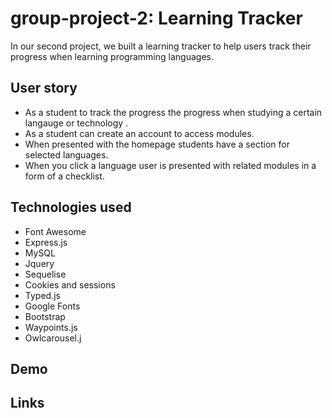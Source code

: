 # group-project-2: Learning Tracker

In our second project, we built a learning tracker to help users track their progress when learning programming languages.

## User story

- As a student to track the progress the progress when studying a certain langauge or technology .
- As a student can create an account to access modules.
- When presented with the homepage students have a section for selected languages.
- When you click a language user is presented with related modules in a form of a checklist.

## Technologies used 
- Font Awesome 
- Express.js 
- MySQL
- Jquery
- Sequelise
- Cookies and sessions
- Typed.js
- Google Fonts
- Bootstrap
- Waypoints.js
- Owlcarousel.j

## Demo

## Links


